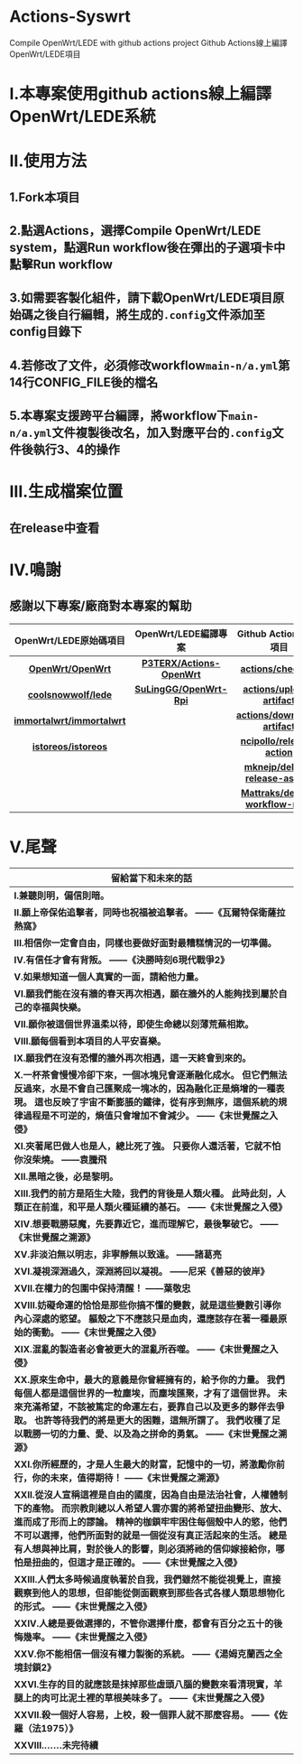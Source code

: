 # Actions-Syswrt
Compile OpenWrt/LEDE with github actions project Github Actions線上編譯OpenWrt/LEDE項目

# I.本專案使用github actions線上編譯OpenWrt/LEDE系統

# II.使用方法
## 1.Fork本項目
## 2.點選Actions，選擇Compile OpenWrt/LEDE system，點選Run workflow後在彈出的子選項卡中點擊Run workflow
## 3.如需要客製化組件，請下載OpenWrt/LEDE項目原始碼之後自行編輯，將生成的`.config`文件添加至config目錄下
## 4.若修改了文件，必須修改workflow`main-n/a.yml`第14行CONFIG_FILE後的檔名
## 5.本專案支援跨平台編譯，將workflow下`main-n/a.yml`文件複製後改名，加入對應平台的`.config`文件後執行3、4的操作

# III.生成檔案位置
## 在release中查看

# IV.鳴謝
## 感謝以下專案/廠商對本專案的幫助
|**OpenWrt/LEDE原始碼項目**|**OpenWrt/LEDE編譯專案**|**Github Actions組件項目**|**雲端服務廠商**|
|:-----------------------:|:----------------------:|:-----------------------:|:-------------:|
|**[OpenWrt/OpenWrt](https://github.com/openwrt/openwrt)**|**[P3TERX/Actions-OpenWrt](https://github.com/P3TERX/Actions-OpenWrt)**|**[actions/checkout](https://github.com/actions/checkout)**|**[github/actions](https://github.com/features/actions)**|
|**[coolsnowwolf/lede](https://github.com/coolsnowwolf/lede)**|**[SuLingGG/OpenWrt-Rpi](https://github.com/SuLingGG/OpenWrt-Rpi)**|**[actions/upload-artifact](https://github.com/actions/upload-artifact)**||
|**[immortalwrt/immortalwrt](https://github.com/immortalwrt/immortalwrt)**||**[actions/download-artifact](https://github.com/actions/download-artifact)**||
|**[istoreos/istoreos](https://github.com/istoreos/istoreos)**||**[ncipollo/release-action](https://github.com/ncipollo/release-action)**||
|||**[mknejp/delete-release-assets](https://github.com/mknejp/delete-release-assets)**||
|||**[Mattraks/delete-workflow-runs](https://github.com/Mattraks/delete-workflow-runs)**||

# V.尾聲
|**留給當下和未來的話**|
|----------|
|**I.兼聽則明，偏信則暗。**|
|**II.願上帝保佑追擊者，同時也祝福被追擊者。 ——《瓦爾特保衛薩拉熱窩》**|
|**III.相信你一定會自由，同樣也要做好面對最糟糕情況的一切準備。**|
|**IV.有信任才會有背叛。 ——《決勝時刻6現代戰爭2》**|
|**V.如果想知道一個人真實的一面，請給他力量。**|
|**VI.願我們能在沒有牆的春天再次相遇，願在牆外的人能夠找到屬於自己的幸福與快樂。**|
|**VII.願你被這個世界溫柔以待，即使生命總以刻薄荒蕪相欺。**|
|**VIII.願每個看到本項目的人平安喜樂。**|
|**IX.願我們在沒有恐懼的牆外再次相遇，這一天終會到來的。**|
|**X.一杯茶會慢慢冷卻下來，一個冰塊兒會逐漸融化成水。 但它們無法反過來，水是不會自己匯聚成一塊冰的，因為融化正是熵增的一種表現。 這也反映了宇宙不斷膨脹的鐵律，從有序到無序，這個系統的規律過程是不可逆的，熵值只會增加不會減少。 ——《末世覺醒之入侵》**|
|**XI.夾著尾巴做人也是人，總比死了強。 只要你人還活著，它就不怕你沒柴燒。 ——袁騰飛**|
|**XII.黑暗之後，必是黎明。**|
|**XIII.我們的前方是陌生大陸，我們的背後是人類火種。 此時此刻，人類正在前進，和平是人類火種延續的基石。 ——《末世覺醒之入侵》**|
|**XIV.想要戰勝惡魔，先要靠近它，進而理解它，最後擊破它。 ——《末世覺醒之溯源》**|
|**XV.非淡泊無以明志，非寧靜無以致遠。 ——諸葛亮**|
|**XVI.凝視深淵過久，深淵將回以凝視。 ——尼采《善惡的彼岸》**|
|**XVII.在權力的包圍中保持清醒！ ——葉敬忠**|
|**XVIII.妨礙命運的恰恰是那些你搞不懂的變數，就是這些變數引導你內心深處的慾望。 軀殼之下不應該只是血肉，還應該存在著一種最原始的衝動。 ——《末世覺醒之入侵》**|
|**XIX.混亂的製造者必會被更大的混亂所吞噬。 ——《末世覺醒之入侵》**|
|**XX.原來生命中，最大的意義是你曾經擁有的，給予你的力量。 我們每個人都是這個世界的一粒塵埃，而塵埃匯聚，才有了這個世界。 未來充滿希望，不該被篤定的命運左右，要靠自己以及更多的夥伴去爭取。 也許等待我們的將是更大的困難，這無所謂了。 我們收穫了足以戰勝一切的力量、愛、以及為之拼命的勇氣。 ——《末世覺醒之溯源》**|
|**XXI.你所經歷的，才是人生最大的財富，記憶中的一切，將激勵你前行，你的未來，值得期待！ ——《末世覺醒之溯源》**|
|**XXII.從沒人宣稱這裡是自由的國度，因為自由是法治社會，人權體制下的產物。 而宗教則總以人希望人雲亦雲的將希望扭曲變形、放大、進而成了形而上的謬論。 精神的枷鎖牢牢困住每個殼中人的慾，他們不可以選擇，他們所面對的就是一個從沒有真正活起來的生活。 總是有人想與神比肩，對於後人的影響，則必須將祂的信仰嫁接給你，哪怕是扭曲的，但這才是正確的。 ——《末世覺醒之入侵》**|
|**XXIII.人們太多時候過度執著於自我，我們雖然不能從視覺上，直接觀察到他人的思想，但卻能從側面觀察到那些各式各樣人類思想物化的形式。 ——《末世覺醒之入侵》**|
|**XXIV.人總是要做選擇的，不管你選擇什麼，都會有百分之五十的後悔幾率。 ——《末世覺醒之入侵》**|
|**XXV.你不能相信一個沒有權力製衡的系統。 ——《湯姆克蘭西之全境封鎖2》**|
|**XXVI.生存的目的就應該是抹掉那些虛頭八腦的變數來看清現實，羊腿上的肉可比泥土裡的草根美味多了。 ——《末世覺醒之入侵》**|
|**XXVII.殺一個好人容易，上校，殺一個罪人就不那麼容易。 ——《佐羅（法1975）》**|
|**XXVIII.……未完待續**|
